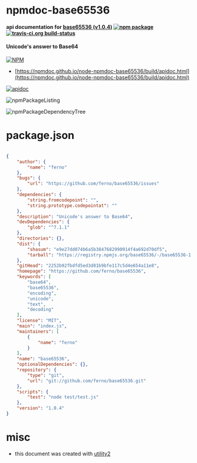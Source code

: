 # npmdoc-base65536

#### api documentation for  [base65536 (v1.0.4)](https://github.com/ferno/base65536)  [![npm package](https://img.shields.io/npm/v/npmdoc-base65536.svg?style=flat-square)](https://www.npmjs.org/package/npmdoc-base65536) [![travis-ci.org build-status](https://api.travis-ci.org/npmdoc/node-npmdoc-base65536.svg)](https://travis-ci.org/npmdoc/node-npmdoc-base65536)

#### Unicode's answer to Base64

[![NPM](https://nodei.co/npm/base65536.png?downloads=true&downloadRank=true&stars=true)](https://www.npmjs.com/package/base65536)

- [https://npmdoc.github.io/node-npmdoc-base65536/build/apidoc.html](https://npmdoc.github.io/node-npmdoc-base65536/build/apidoc.html)

[![apidoc](https://npmdoc.github.io/node-npmdoc-base65536/build/screenCapture.buildCi.browser.%252Ftmp%252Fbuild%252Fapidoc.html.png)](https://npmdoc.github.io/node-npmdoc-base65536/build/apidoc.html)

![npmPackageListing](https://npmdoc.github.io/node-npmdoc-base65536/build/screenCapture.npmPackageListing.svg)

![npmPackageDependencyTree](https://npmdoc.github.io/node-npmdoc-base65536/build/screenCapture.npmPackageDependencyTree.svg)



# package.json

```json

{
    "author": {
        "name": "ferno"
    },
    "bugs": {
        "url": "https://github.com/ferno/base65536/issues"
    },
    "dependencies": {
        "string.fromcodepoint": "",
        "string.prototype.codepointat": ""
    },
    "description": "Unicode's answer to Base64",
    "devDependencies": {
        "glob": "^7.1.1"
    },
    "directories": {},
    "dist": {
        "shasum": "e9e27dd074b6a5b3847682990914f4a692d70df5",
        "tarball": "https://registry.npmjs.org/base65536/-/base65536-1.0.4.tgz"
    },
    "gitHead": "2252b92fbdfd5ed3d81b9bfe117c5d4e654a11e8",
    "homepage": "https://github.com/ferno/base65536",
    "keywords": [
        "base64",
        "base65536",
        "encoding",
        "unicode",
        "text",
        "decoding"
    ],
    "license": "MIT",
    "main": "index.js",
    "maintainers": [
        {
            "name": "ferno"
        }
    ],
    "name": "base65536",
    "optionalDependencies": {},
    "repository": {
        "type": "git",
        "url": "git://github.com/ferno/base65536.git"
    },
    "scripts": {
        "test": "node test/test.js"
    },
    "version": "1.0.4"
}
```



# misc
- this document was created with [utility2](https://github.com/kaizhu256/node-utility2)
